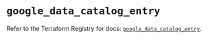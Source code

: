 # `google_data_catalog_entry`

Refer to the Terraform Registry for docs: [`google_data_catalog_entry`](https://registry.terraform.io/providers/hashicorp/google/6.26.0/docs/resources/data_catalog_entry).
